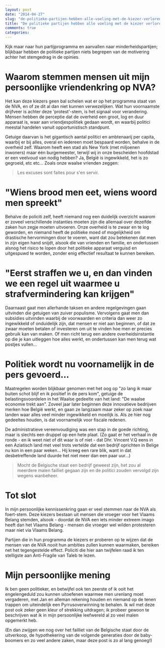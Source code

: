 ```yaml
---
layout: post
date: "2014-04-27"
slug: "de-politieke-partijen-hebben-alle-voeling-met-de-kiezer-verloren"
title: "De politieke partijen hebben alle voeling met de kiezer verloren"
comments: true
categories: 
---
```


Kijk maar naar hun partijprogramma en aanvallen naar minderheidspartijen; blijkbaar hebben de politieke partijen 
niets begrepen van de motivering achter het stemgedrag in de opinies. 

# Waarom stemmen mensen uit mijn persoonlijke vriendenkring op NVA?

Het kan deze kiezers geen bal schelen wat er op het programma staat van de NVA, en of ze dit al dan niet kunnen verwezelijken. Wat hun voornaamste 
drijfveer is achter deze 'protest'-stem, is het signaal voor verandering. Mensen hebben de perceptie dat de overheid een groot, log en duur apparaat is,
waar aan vriendjespolitiek gedaan wordt, en waarbij politici meestal handelen vanuit opportunistisch standpunt.

Getuige daarvan is het gigantisch aantal politici en ambtenaarij per capita, waarbij er bij alles, overal en iedereen moet bespaard worden, behalve in 
de overheid zelf. Waarom heeft een stad als New York (met miljoenen inwoners) maar &eacute;&eacute;n burgemeester, terwijl wij in onze bescheiden hoofdstad er een 
veelvoud van nodig hebben? Ja, Belgi&euml; is ingewikkeld, het is zo gegroeid, etc etc... Zoals onze waalse vrienden zeggen:

> Les excuses sont faites pour s'en servir.

# "Wiens brood men eet, wiens woord men spreekt"

Behalve de policiti zelf, heeft niemand nog een duidelijk overzicht waarom er zoveel verschillende instanties moeten zijn die allemaal over dezelfde zaken
hun zegje moeten uitvoeren. Onze overheid is te zwaar en te log geworden, en niemand heeft de politieke moed of mogelijkheid om drastische hervormingen 
door te voeren, want dat zou betekenen dat men in zijn eigen hand snijdt, alsook die van vrienden en familie, en ondertussen alsnog het risico te lopen door het 
politieke apparaat  verguisd en uitgespuwd te worden, zonder enig effectief resultaat te kunnen bereiken.

# "Eerst straffen we u, en dan vinden we een regel uit waarmee u strafvermindering kan krijgen"

Daarnaast gaat men allerhande taksen en andere regelgevingen gaan uitvinden die getuigen van zuiver populisme. 
Vervolgens gaat men dan subsidies uitvinden waarbij de voorwaarden en criteria dan weer zo ingewikkeld of onduidelijk zijn, dat mensen er niet aan beginnen,
of dat ze zwaar moeten betalen of investeren om uit te vinden hoe men er precies gebruik kan van maken. Of men richt terug een andere overheidsinstantie op
die je kan uitleggen hoe alles werkt, en ondertussen kan men terug wat postjes vullen...

# Politiek wordt nu voornamelijk in de pers gevoerd...

Maatregelen worden blijkbaar genomen met het oog op "zo lang ik maar buiten schot blijf en ik positief in de pers kom", getuige de belastingsvoordelen in het 
Waalse gedeelte van het land: "De waalse economie trekt aan". Zoveel jaar later beginnen deze innovatieve bedrijven merken hoe Belgi&euml; werkt, en gaan ze langzaam 
maar zeker op zoek naar landen waar alles veel minder ingewikkeld en moeilijk is. Als ze hier nog gedeeltes houden, is dat voornamelijk voor fiscale redenen.

De administratieve vereenvoudiging was een stap in de goede richting, maar is slechts een druppel op een hete plaat. (Zo gaat er het verhaal in de ronde - en 
ik weet niet of dit waar is of niet - dat Dhr. Vincent V.Q eens in een Aziatisch land met veel trots vertelde dat een bedrijf oprichten in Belige nu kon
in een paar weken... Hij kreeg een rare blik, want in dat desbetreffende land duurde het niet meer dan een paar uur...)

> Mocht de Belgische staat een bedrijf geweest zijn, het zou al meerdere malen failliet gegaan zijn en de politici zouden vervolgd zijn wegens wanbeheer.

# Tot slot

In mijn persoonlijke kennissenkring gaan er veel stemmen naar de NVA als foert-stem. Deze kiezers bestaan uit mensen die vroeger voor het Vlaams Belang stemden, 
alsook - doordat de NVA een iets minder extreem imago heeft dan het Vlaams Belang - mensen die vroeger wel wilden protesteren maar niet via Vlaams Belang.

Partijen die in hun programma de kiezers er proberen op te wijzen dat de mensen van de NVA nooit hun ambities zullen kunnen waarmaken, bereiken net het 
tegengestelde effect. Policiti die hier aan twijfelen raad ik ten stelligste aan Anti-Fragile van Taleb te lezen.

# Mijn persoonlijke mening

Ik ben geen politieker, en betwijfel ook ten zeerste of ik ooit het engelengeduld zou kunnen uitoefenen waarmee men urenlang moet vergaderen, met Jan
en alleman rekening houden en niemand op de tenen trappen om uiteindelijk een Pyrrusoverwinning te behalen. 
Ik wil met deze post ook zeker geen kleur of strekking uitdragen; ik probeer gewoon te
beschrijven wat ik in mijn persoonlijke leefwereld al zo veel malen opgemerkt heb.

(En dan zwijgen we nog over het failliet van de Belgische staat door de uitverkoop, de hypothekering van de volgende generaties door de baby-boomers en 
zo veel andere zaken, maar deze post is zo al lang genoeg!)

